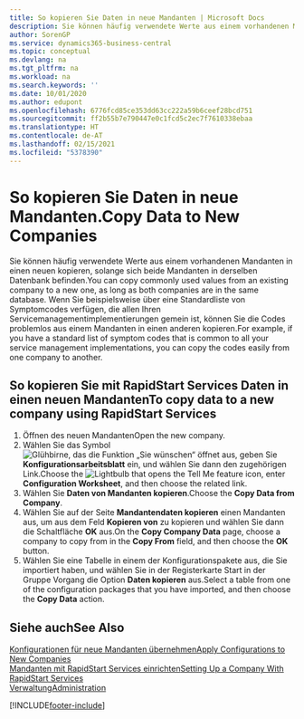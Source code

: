 ```yaml
---
title: So kopieren Sie Daten in neue Mandanten | Microsoft Docs
description: Sie können häufig verwendete Werte aus einem vorhandenen Mandanten in einen neuen kopieren, solange sich beide Mandanten in derselben Datenbank befinden. Wenn Sie beispielsweise über eine Standardliste von Symptomcodes verfügen, die allen Ihren Servicemanagementimplementierungen gemein ist, können Sie die Codes problemlos aus einem Mandanten in einen anderen kopieren.
author: SorenGP
ms.service: dynamics365-business-central
ms.topic: conceptual
ms.devlang: na
ms.tgt_pltfrm: na
ms.workload: na
ms.search.keywords: ''
ms.date: 10/01/2020
ms.author: edupont
ms.openlocfilehash: 6776fcd85ce353dd63cc222a59b6ceef28bcd751
ms.sourcegitcommit: ff2b55b7e790447e0c1fcd5c2ec7f7610338ebaa
ms.translationtype: HT
ms.contentlocale: de-AT
ms.lasthandoff: 02/15/2021
ms.locfileid: "5378390"
---
```

# <a name="copy-data-to-new-companies"></a><span data-ttu-id="e3b40-104">So kopieren Sie Daten in neue Mandanten.</span><span class="sxs-lookup"><span data-stu-id="e3b40-104">Copy Data to New Companies</span></span>
<span data-ttu-id="e3b40-105">Sie können häufig verwendete Werte aus einem vorhandenen Mandanten in einen neuen kopieren, solange sich beide Mandanten in derselben Datenbank befinden.</span><span class="sxs-lookup"><span data-stu-id="e3b40-105">You can copy commonly used values from an existing company to a new one, as long as both companies are in the same database.</span></span> <span data-ttu-id="e3b40-106">Wenn Sie beispielsweise über eine Standardliste von Symptomcodes verfügen, die allen Ihren Servicemanagementimplementierungen gemein ist, können Sie die Codes problemlos aus einem Mandanten in einen anderen kopieren.</span><span class="sxs-lookup"><span data-stu-id="e3b40-106">For example, if you have a standard list of symptom codes that is common to all your service management implementations, you can copy the codes easily from one company to another.</span></span>  

## <a name="to-copy-data-to-a-new-company-using-rapidstart-services"></a><span data-ttu-id="e3b40-107">So kopieren Sie mit RapidStart Services Daten in einen neuen Mandanten</span><span class="sxs-lookup"><span data-stu-id="e3b40-107">To copy data to a new company using RapidStart Services</span></span>  
1. <span data-ttu-id="e3b40-108">Öffnen des neuen Mandanten</span><span class="sxs-lookup"><span data-stu-id="e3b40-108">Open the new company.</span></span>  
2. <span data-ttu-id="e3b40-109">Wählen Sie das Symbol ![Glühbirne, das die Funktion „Sie wünschen“ öffnet](media/ui-search/search_small.png "Tell Me-Funktion") aus, geben Sie **Konfigurationsarbeitsblatt** ein, und wählen Sie dann den zugehörigen Link.</span><span class="sxs-lookup"><span data-stu-id="e3b40-109">Choose the ![Lightbulb that opens the Tell Me feature](media/ui-search/search_small.png "Tell me what you want to do") icon, enter **Configuration Worksheet**, and then choose the related link.</span></span>  
3. <span data-ttu-id="e3b40-110">Wählen Sie **Daten von Mandanten kopieren**.</span><span class="sxs-lookup"><span data-stu-id="e3b40-110">Choose the **Copy Data from Company**.</span></span>  
4. <span data-ttu-id="e3b40-111">Wählen Sie auf der Seite **Mandantendaten kopieren** einen Mandanten aus, um aus dem Feld **Kopieren von** zu kopieren und wählen Sie dann die Schaltfläche **OK** aus.</span><span class="sxs-lookup"><span data-stu-id="e3b40-111">On the **Copy Company Data** page, choose a company to copy from in the **Copy From** field, and then choose the **OK** button.</span></span>  
5. <span data-ttu-id="e3b40-112">Wählen Sie eine Tabelle in einem der Konfigurationspakete aus, die Sie importiert haben, und wählen Sie in der Registerkarte Start in der Gruppe Vorgang die Option **Daten kopieren** aus.</span><span class="sxs-lookup"><span data-stu-id="e3b40-112">Select a table from one of the configuration packages that you have imported, and then choose the **Copy Data** action.</span></span>

## <a name="see-also"></a><span data-ttu-id="e3b40-113">Siehe auch</span><span class="sxs-lookup"><span data-stu-id="e3b40-113">See Also</span></span>
[<span data-ttu-id="e3b40-114">Konfigurationen für neue Mandanten übernehmen</span><span class="sxs-lookup"><span data-stu-id="e3b40-114">Apply Configurations to New Companies</span></span>](admin-apply-configuration-to-new-companies.md)  
[<span data-ttu-id="e3b40-115">Mandanten mit RapidStart Services einrichten</span><span class="sxs-lookup"><span data-stu-id="e3b40-115">Setting Up a Company With RapidStart Services</span></span>](admin-set-up-a-company-with-rapidstart.md)  
[<span data-ttu-id="e3b40-116">Verwaltung</span><span class="sxs-lookup"><span data-stu-id="e3b40-116">Administration</span></span>](admin-setup-and-administration.md)


[!INCLUDE[footer-include](includes/footer-banner.md)]